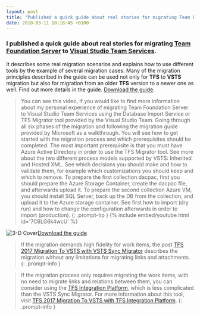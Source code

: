 ```yaml
---
layout: post
title: "Published a quick guide about real stories for migrating Team Foundation Server to Visual Studio Team Services"
date: 2018-03-11 18:18:45 +0100
---
```


### I published a quick guide about real stories for migrating [Team Foundation Server](https://www.visualstudio.com/tfs/) to [Visual Studio Team Services](https://www.visualstudio.com/team-services/).

It describes some real migration scenarios and explains how to use different tools by the example of several migration cases. Many of the migration principles described in the guide can be used not only for **TFS** to **VSTS** migration but also for migration from an older **TFS** version to a newer one as well. Find out more details in the guide. [Download the guide](https://gallery.technet.microsoft.com/Real-stories-for-migrating-11357e61).

>You can see this video, if you would like to find more information about my personal experience of migrating Team Foundation Server to Visual Studio Team Services using the Database Import Service or TFS Migrator tool provided by the Visual Studio Team. Going through all six phases of the migration and following the migration guide provided by Microsoft as a walkthrough. You will see how to get started with the migration process and which prerequisites should be completed. The most important prerequisite is that you must have Azure Active Directory in order to use the TFS Migrator tool.
See more about the two different process models supported by VSTS: Inherited and Hosted XML. See which decisions you should make and how to validate them, for example which customizations you should keep and which to remove. To prepare the first collection dacpac, first you should prepare the Azure Storage Container, create the dacpac file, and afterwards upload it. To prepare the second collection Azure VM, you should install SQL Server, back up the DB from the collection, and upload it to the Azure storage container. See first how to import (dry run) and how to change the configuration afterwards in order to import (production).
{: .prompt-tip }
{% include embed/youtube.html id='7C6LG6k4wcU' %}

![3-D Cover](/assets/images/2018/03/3-D-Cover.png)[Download the guide](https://gallery.technet.microsoft.com/Real-stories-for-migrating-11357e61)

>If the migration demands high fidelity for work items, the post [TFS 2017 Migration To VSTS with VSTS Sync Migrator](https://mohamedradwan-devops.github.io/posts/tfs-2017-migration-to-vsts-with-vsts-sync-migrator/) describes the migration without any limitations for migrating links and attachments.
{: .prompt-info }

>If the migration process only requires migrating the work items, with no need to migrate links and relations between them, you can consider using the [TFS Integration Platform](https://marketplace.visualstudio.com/items?itemName=Willy-PSchaub.TeamFoundationServerIntegrationToolsMarch2012Relea), which is less complicated than the VSTS Sync Migrator. For more information about this tool, visit [TFS 2017 Migration To VSTS with TFS Integration Platform](https://mohamedradwan-devops.github.io/posts/tfs-2017-migration-to-vsts-with-tfs-integration-platform/).
{: .prompt-info }

